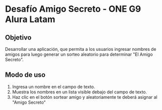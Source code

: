 <h1>Desafío Amigo Secreto - ONE G9 Alura Latam</h1>

## Objetivo
Desarrollar una aplicación, que permita a los usuarios ingresar nombres de amigos para luego generar un sorteo aleatorio para determinar "El Amigo Secreto".

## Modo de uso
1. Ingresa un nombre en el campo de texto.
2. Muestra los nombres en un lista visible debajo del campo de texto.
3. Haz clic en el botón sortear amigo y aleatoriamente te deberá asignar al "Amigo Secreto"


